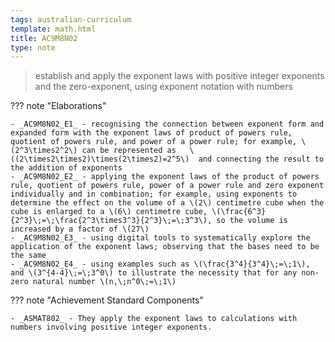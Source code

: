 ```yaml
---
tags: australian-curriculum
template: math.html
title: AC9M8N02
type: note
---
```

> establish and apply the exponent laws with positive integer exponents and the zero-exponent, using exponent notation with numbers

??? note "Elaborations"

	- _AC9M8N02_E1_ - recognising the connection between exponent form and expanded form with the exponent laws of product of powers rule, quotient of powers rule, and power of a power rule; for example, \(2^3\times2^2\) can be represented as   \((2\times2\times2)\times(2\times2)=2^5\)  and connecting the result to the addition of exponents
	- _AC9M8N02_E2_ - applying the exponent laws of the product of powers rule, quotient of powers rule, power of a power rule and zero exponent individually and in combination; for example, using exponents to determine the effect on the volume of a \(2\) centimetre cube when the cube is enlarged to a \(6\) centimetre cube, \(\frac{6^3}{2^3}\;=\;\frac{2^3\times3^3}{2^3}\;=\;3^3\), so the volume is increased by a factor of \(27\)
	- _AC9M8N02_E3_ - using digital tools to systematically explore the application of the exponent laws; observing that the bases need to be the same
	- _AC9M8N02_E4_ - using examples such as \(\frac{3^4}{3^4}\;=\;1\), and \(3^{4-4}\;=\;3^0\) to illustrate the necessity that for any non-zero natural number \(n,\;n^0\;=\;1\)
??? note "Achievement Standard Components"

	- _ASMAT802_ - They apply the exponent laws to calculations with numbers involving positive integer exponents.